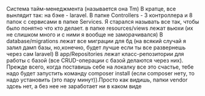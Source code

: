 Система тайм-менеджмента (называется она Tm)
В кратце, все вынлядит так:
    на бэке - laravel.
    В папке Controllers - 3 контроллера и 8 папок с  сервисами в папке Services. Я старался называть все так, чтобы было понятно что кто делает.
    в папке resources/views лежат вьюхи (их не слишком много и с ними я вообще не заморачивался)
    В database/migrations лежат  все миграции для бд (на всякий случай я залил дамп базы, но,конечно, будет лучше если ты все развернешь через сам laravel)
    В app/Repositories лежат класс-репозитории для работы с базой (все CRUD-операции с базой делаются через них).
Прежде всего, когда поставишь себе на локалку все это счастье, тебе надо будет запустить команду composer install (если composer нету, то надо установить (это пару минут)).Просто как видишь, папки vendor здсеь нет, а без нее не заработает ни в каком виде
